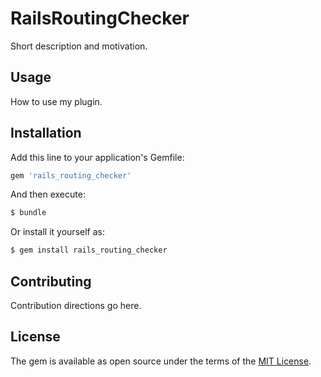 # RailsRoutingChecker
Short description and motivation.

## Usage
How to use my plugin.

## Installation
Add this line to your application's Gemfile:

```ruby
gem 'rails_routing_checker'
```

And then execute:
```bash
$ bundle
```

Or install it yourself as:
```bash
$ gem install rails_routing_checker
```

## Contributing
Contribution directions go here.

## License
The gem is available as open source under the terms of the [MIT License](https://opensource.org/licenses/MIT).
